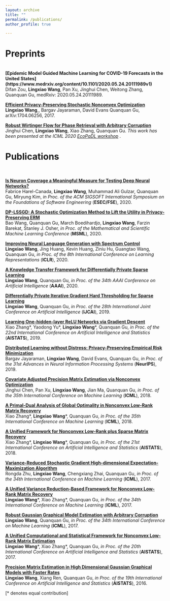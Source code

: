 ```yaml
---
layout: archive
title: ""
permalink: /publications/
author_profile: true

---
```

# Preprints
<br>
<b>[Epidemic Model Guided Machine Learning for COVID-19 Forecasts in the United States](https://www.medrxiv.org/content/10.1101/2020.05.24.20111989v1)</b> <br> 
Difan Zou, <b>Lingxiao Wang</b>, Pan Xu, Jinghui Chen, Weitong Zhang, Quanquan Gu, medRxiv: 2020.05.24.20111989.

<b>[Efficient Privacy-Preserving Stochastic Nonconvex Optimization](https://drive.google.com/file/d/1FfGuUOnVgCCOUsBh80_jj67FW9A4HrVt/view)</b> <br> 
<b>Lingxiao Wang</b>,, Bargav Jayaraman, David Evans Quanquan Gu, arXiv:1704.06256, 2017.

<b>[Robust Wirtinger Flow for Phase Retrieval with Arbitrary Corruption](https://arxiv.org/abs/1704.06256)</b> <br> 
Jinghui Chen, <b>Lingxiao Wang</b>, Xiao Zhang, Quanquan Gu. <i>This work has been presented at the ICML 2020 [EcoPaDL workshop](https://vasiloglou.github.io/EcoPaDL/)</i> .

# Publications
<br>

<b>[Is Neuron Coverage a Meaningful Measure for Testing Deep Neural Networks?](http://web.cs.ucla.edu/~miryung/Publications/fse2020-testingdeeplearning.pdf)</b> <br>
Fabrice Harel-Canada, <b>Lingxiao Wang</b>, Muhammad Ali Gulzar, Quanquan Gu, Miryung Kim, <i>in Proc. of the ACM SIGSOFT International Symposium on the Foundations of Software Engineering</i> (<b>ESEC/FSE</b>), 2020.

<b>[DP-LSSGD: A Stochastic Optimization Method to Lift the Utility in Privacy-Preserving ERM](hhttps://arxiv.org/abs/1906.12056)</b> <br>
Bao Wang, Quanquan Gu, March Boedihardjo, <b>Lingxiao Wang</b>, Farzin Barekat, Stanley J. Osher, <i>in Proc. of the Mathematical and Scientific Machine Learning Conference</i> (<b>MSML</b>), 2020.

<b>[Improving Neural Language Generation with Spectrum Control](https://openreview.net/forum?id=ByxY8CNtvr)</b> <br> 
<b>Lingxiao Wang</b>, Jing Huang, Kevin Huang, Ziniu Hu, Guangtao Wang, Quanquan Gu, <i>in Proc. of the 8th International Conference on Learning Representations</i> (<b>ICLR</b>), 2020.

<b>[A Knowledge Transfer Framework for Differentially Private Sparse Learning](https://arxiv.org/pdf/1909.06322.pdf)</b> <br> 
<b>Lingxiao Wang</b>, Quanquan Gu, <i>in Proc. of the 34th AAAI Conference on Artificial Intelligence</i> (<b>AAAI</b>), 2020.

<b>[Differentially Private Iterative Gradient Hard Thresholding for Sparse Learning](https://www.ijcai.org/proceedings/2019/0519.pdf)</b> <br> 
<b>Lingxiao Wang</b>, Quanquan Gu, <i>in Proc. of the 28th International Joint Conference on Artificial Intelligence</i> (<b>IJCAI</b>), 2019.

<b>[Learning One-hidden-layer ReLU Networks via Gradient Descent](http://proceedings.mlr.press/v89/zhang19g/zhang19g.pdf)</b> <br> 
Xiao Zhang\*, Yaodong Yu\*, <b>Lingxiao Wang</b>\*, Quanquan Gu, <i>in Proc. of the 22nd International Conference on Artificial Intelligence and Statistics</i> (<b>AISTATS</b>), 2019.

<b>[Distributed Learning without Distress: Privacy-Preserving Empirical Risk Minimization](https://papers.nips.cc/paper/7871-distributed-learning-without-distress-privacy-preserving-empirical-risk-minimization)</b> <br> 
Bargav Jayaraman, <b>Lingxiao Wang</b>, David Evans, Quanquan Gu, <i>in Proc. of the 31st Advances in Neural Information Processing Systems</i> (<b>NeurIPS</b>), 2019.

<b>[Covariate Adjusted Precision Matrix Estimation via Nonconvex Optimization](http://proceedings.mlr.press/v80/chen18n.html)</b> <br> 
Jinghui Chen, Pan Xu, <b>Lingxiao Wang</b>, Jian Ma, Quanquan Gu, <i>in Proc. of the 35th International Conference on Machine Learning</i> (<b>ICML</b>), 2018.

<b>[A Primal-Dual Analysis of Global Optimality in Nonconvex Low-Rank Matrix Recovery](http://proceedings.mlr.press/v80/zhang18m.html)</b> <br> 
Xiao Zhang\*, <b>Lingxiao Wang</b>\*, Quanquan Gu, <i>in Proc. of the 35th International Conference on Machine Learning</i> (<b>ICML</b>), 2018.

<b>[A Unified Framework for Nonconvex Low-Rank plus Sparse Matrix Recovery](http://proceedings.mlr.press/v84/zhang18c.html)</b> <br> 
Xiao Zhang\*, <b>Lingxiao Wang</b>\*, Quanquan Gu, <i>in Proc. of the 21st International Conference on Artificial Intelligence and Statistics</i> (<b>AISTATS</b>), 2018.

<b>[Variance-Reduced Stochastic Gradient High-dimensional Expectation-Maximization Algorithm](http://proceedings.mlr.press/v70/zhu17a.html)</b> <br> 
Rongda Zhu, <b>Lingxiao Wang</b>, Chengxiang Zhai, Quanquan Gu, <i>in Proc. of the 34th International Conference on Machine Learning</i> (<b>ICML</b>), 2017.

<b>[A Unified Variance Reduction-Based Framework for Nonconvex Low-Rank Matrix Recovery](http://proceedings.mlr.press/v70/wang17n)</b> <br> 
<b>Lingxiao Wang</b>\*, Xiao Zhang\*, Quanquan Gu, <i>in Proc. of the 34th International Conference on Machine Learning</i> (<b>ICML</b>), 2017.

<b>[Robust Gaussian Graphical Model Estimation with Arbitrary Corruption](http://proceedings.mlr.press/v70/wang17d.html)</b> <br> 
<b>Lingxiao Wang</b>, Quanquan Gu, <i>in Proc. of the 34th International Conference on Machine Learning</i> (<b>ICML</b>), 2017.

<b>[A Unified Computational and Statistical Framework for Nonconvex Low-Rank Matrix Estimation](http://proceedings.mlr.press/v54/wang17b)</b> <br> 
<b>Lingxiao Wang</b>\*, Xiao Zhang\*, Quanquan Gu, <i>in Proc. of the 20th International Conference on Artificial Intelligence and Statistics</i> (<b>AISTATS</b>), 2017.

<b>[Precision Matrix Estimation in High Dimensional Gaussian Graphical Models with Faster Rates](http://www.jmlr.org/proceedings/papers/v51/wang16a.pdf)</b> <br> 
<b>Lingxiao Wang</b>, Xiang Ren, Quanquan Gu, <i>in Proc. of the 19th International Conference on Artificial Intelligence and Statistics</i> (<b>AISTATS</b>), 2016.


[\* denotes equal contribution]